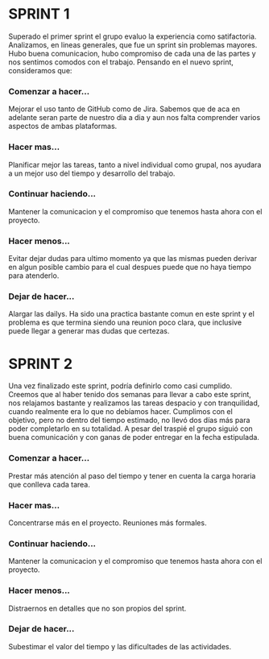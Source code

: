 # SPRINT 1

Superado el primer sprint el grupo evaluo la experiencia como satifactoria. Analizamos, en lineas generales, que fue un sprint sin problemas mayores. Hubo buena comunicacion, hubo compromiso de cada una de las partes y nos sentimos comodos con el trabajo. Pensando en el nuevo sprint, consideramos que:
### Comenzar a hacer...
Mejorar el uso tanto de GitHub como de Jira. Sabemos que de aca en adelante seran parte de nuestro dia a dia y aun nos falta comprender varios aspectos de ambas plataformas. 
### Hacer mas...
Planificar mejor las tareas, tanto a nivel individual como grupal, nos ayudara a un mejor uso del tiempo y desarrollo del trabajo.
### Continuar haciendo...
Mantener la comunicacion y el compromiso que tenemos hasta ahora con el proyecto.
### Hacer menos...
Evitar dejar dudas para ultimo momento ya que las mismas pueden derivar en algun posible cambio para el cual despues puede que no haya tiempo para atenderlo.
### Dejar de hacer...
Alargar las dailys. Ha sido una practica bastante comun en este sprint y el problema es que termina siendo una reunion poco clara, que inclusive puede llegar a generar mas dudas que certezas.


# SPRINT 2 

Una vez finalizado este sprint, podría definirlo como casi cumplido. Creemos que al haber tenido dos semanas para llevar a cabo este sprint, nos relajamos bastante y realizamos las tareas despacio y con tranquilidad, cuando realmente era lo que no debíamos hacer. Cumplimos con el objetivo, pero no dentro del tiempo estimado, no llevó dos días más para poder completarlo en su totalidad. 
A pesar del traspié el grupo siguió con buena comunicación y con ganas de poder entregar en la fecha estipulada. 

### Comenzar a hacer...
Prestar más atención al paso del tiempo y tener en cuenta la carga horaria que conlleva cada tarea. 
### Hacer mas...
Concentrarse más en el proyecto. Reuniones más formales. 
### Continuar haciendo...
Mantener la comunicacion y el compromiso que tenemos hasta ahora con el proyecto.
### Hacer menos...
Distraernos en detalles que no son propios del sprint.
### Dejar de hacer...
Subestimar el valor del tiempo y las dificultades de las actividades. 